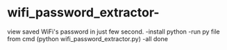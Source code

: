 # wifi_password_extractor-
view saved WiFi's password in just few second.
-install python 
-run py file from cmd (python wifi_password_extractor.py)
-all done

